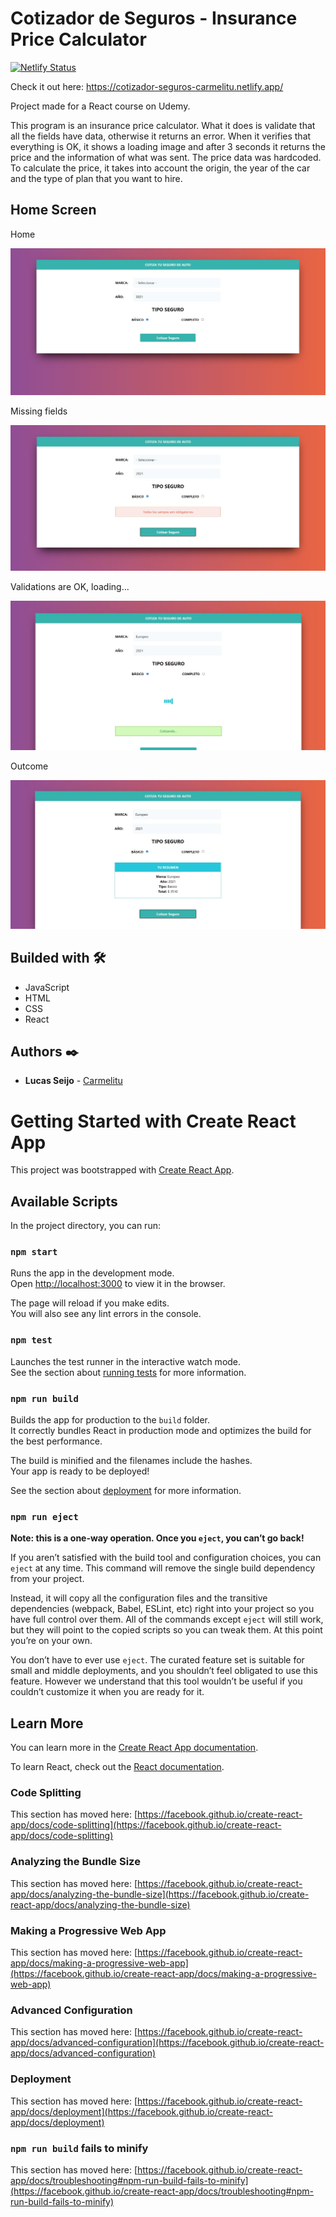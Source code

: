 # Cotizador de Seguros - Insurance Price Calculator

[![Netlify Status](https://api.netlify.com/api/v1/badges/385c7ade-dac5-4c09-b649-32a580b0468f/deploy-status)](https://app.netlify.com/sites/cotizador-seguros-carmelitu/deploys)

Check it out here: https://cotizador-seguros-carmelitu.netlify.app/

Project made for a React course on Udemy.

This program is an insurance price calculator. What it does is validate that all the fields have data, otherwise it returns an error. When it verifies that everything is OK, it shows a loading image and after 3 seconds it returns the price and the information of what was sent. The price data was hardcoded. To calculate the price, it takes into account the origin, the year of the car and the type of plan that you want to hire.

## Home Screen

Home

<img src="https://github.com/Carmelitu/cotizador-seguros/blob/master/Cotiza-home.JPG" style="margin: 0 auto"/>

Missing fields

<img src="https://github.com/Carmelitu/cotizador-seguros/blob/master/Cotiza-error.JPG" style="margin: 0 auto"/>

Validations are OK, loading...

<img src="https://github.com/Carmelitu/cotizador-seguros/blob/master/Cotiza-OK-loading.JPG" style="margin: 0 auto"/>

Outcome

<img src="https://github.com/Carmelitu/cotizador-seguros/blob/master/Cotiza-OK.JPG" style="margin: 0 auto"/>


## Builded with 🛠️

* JavaScript
* HTML
* CSS
* React

## Authors ✒️

* **Lucas Seijo** - [Carmelitu](https://github.com/Carmelitu)

# Getting Started with Create React App

This project was bootstrapped with [Create React App](https://github.com/facebook/create-react-app).

## Available Scripts

In the project directory, you can run:

### `npm start`

Runs the app in the development mode.\
Open [http://localhost:3000](http://localhost:3000) to view it in the browser.

The page will reload if you make edits.\
You will also see any lint errors in the console.

### `npm test`

Launches the test runner in the interactive watch mode.\
See the section about [running tests](https://facebook.github.io/create-react-app/docs/running-tests) for more information.

### `npm run build`

Builds the app for production to the `build` folder.\
It correctly bundles React in production mode and optimizes the build for the best performance.

The build is minified and the filenames include the hashes.\
Your app is ready to be deployed!

See the section about [deployment](https://facebook.github.io/create-react-app/docs/deployment) for more information.

### `npm run eject`

**Note: this is a one-way operation. Once you `eject`, you can’t go back!**

If you aren’t satisfied with the build tool and configuration choices, you can `eject` at any time. This command will remove the single build dependency from your project.

Instead, it will copy all the configuration files and the transitive dependencies (webpack, Babel, ESLint, etc) right into your project so you have full control over them. All of the commands except `eject` will still work, but they will point to the copied scripts so you can tweak them. At this point you’re on your own.

You don’t have to ever use `eject`. The curated feature set is suitable for small and middle deployments, and you shouldn’t feel obligated to use this feature. However we understand that this tool wouldn’t be useful if you couldn’t customize it when you are ready for it.

## Learn More

You can learn more in the [Create React App documentation](https://facebook.github.io/create-react-app/docs/getting-started).

To learn React, check out the [React documentation](https://reactjs.org/).

### Code Splitting

This section has moved here: [https://facebook.github.io/create-react-app/docs/code-splitting](https://facebook.github.io/create-react-app/docs/code-splitting)

### Analyzing the Bundle Size

This section has moved here: [https://facebook.github.io/create-react-app/docs/analyzing-the-bundle-size](https://facebook.github.io/create-react-app/docs/analyzing-the-bundle-size)

### Making a Progressive Web App

This section has moved here: [https://facebook.github.io/create-react-app/docs/making-a-progressive-web-app](https://facebook.github.io/create-react-app/docs/making-a-progressive-web-app)

### Advanced Configuration

This section has moved here: [https://facebook.github.io/create-react-app/docs/advanced-configuration](https://facebook.github.io/create-react-app/docs/advanced-configuration)

### Deployment

This section has moved here: [https://facebook.github.io/create-react-app/docs/deployment](https://facebook.github.io/create-react-app/docs/deployment)

### `npm run build` fails to minify

This section has moved here: [https://facebook.github.io/create-react-app/docs/troubleshooting#npm-run-build-fails-to-minify](https://facebook.github.io/create-react-app/docs/troubleshooting#npm-run-build-fails-to-minify)
